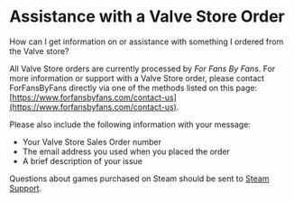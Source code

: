 # Assistance with a Valve Store Order

How can I get information on or assistance with something I ordered from the Valve store?  
  
All Valve Store orders are currently processed by *For Fans By Fans*. For more information or support with a Valve Store order, please contact ForFansByFans directly via one of the methods listed on this page: [https://www.forfansbyfans.com/contact-us](https://www.forfansbyfans.com/contact-us).  
  
Please also include the following information with your message:  

* Your Valve Store Sales Order number
* The email address you used when you placed the order
* A brief description of your issue

  
Questions about games purchased on Steam should be sent to [Steam Support](https://help.steampowered.com/en/faqs/view/6F69-0324-B2DB-6E7E).  
  
